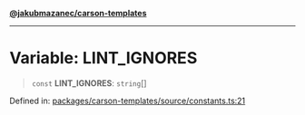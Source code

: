 [**@jakubmazanec/carson-templates**](../README.md)

---

# Variable: LINT_IGNORES

> `const` **LINT_IGNORES**: `string`[]

Defined in:
[packages/carson-templates/source/constants.ts:21](https://github.com/jakubmazanec/tools/blob/6fe16df773d5da14c29261ea934e72b3f99fabb7/packages/carson-templates/source/constants.ts#L21)
